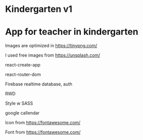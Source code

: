 # Kindergarten v1

# App for teacher in kindergarten

Images are optimized in https://tinypng.com/

I used free images from https://unsplash.com/

react-create-app

react-router-dom

Firebase realtime database, auth

RWD

Style w SASS

google callendar

Icon from https://fontawesome.com/

Font from https://fontawesome.com/